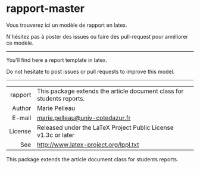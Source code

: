 # rapport-master

Vous trouverez ici un modèle de rapport en latex.

N'hésitez pas à poster des issues ou faire des pull-request pour améliorer ce modèle.

---

You'll find here a report template in latex.

Do not hesitate to post issues or pull requests to improve this model.

---

|       |                                                                      |
|------:| ---------------------------------------------------------------------|
|rapport| This package extends the article document class for students reports.|
| Author| Marie Pelleau                                                        |
| E-mail| marie.pelleau@univ-cotedazur.fr                                      |
|License| Released under the LaTeX Project Public License v1.3c or later       |
|    See| http://www.latex-project.org/lppl.txt                                |

This package extends the article document class for students reports.

